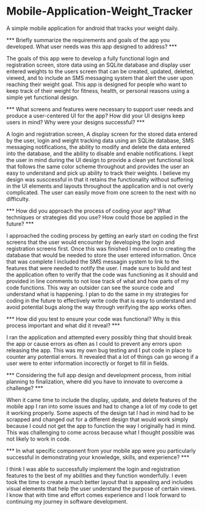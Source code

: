 # Mobile-Application-Weight_Tracker
A simple mobile application for android that tracks your weight daily.

*** Briefly summarize the requirements and goals of the app you developed. What user needs was this app designed to address? ***

The goals of this app were to develop a fully functional login and registration screen, store data using an SQLite database and display user entered weights to the users screen that can be created, updated, deleted, viewed, and to include an SMS messaging system that alert the user upon reaching their weight goal. This app is designed for people who want to keep track of their weight for fitness, health, or personal reasons using a simple yet functional design.

*** What screens and features were necessary to support user needs and produce a user-centered UI for the app? How did your UI designs keep users in mind? Why were your designs successful? ***

A login and registration screen, A display screen for the stored data entered by the user, login and weight tracking data using an SQLite database, SMS messaging notifications, the ability to modify and delete the data entered into the database, and the ability to disable and enable notifications. I kept the user in mind during the UI design to provide a clean yet functional look that follows the same color scheme throughout and provides the user an easy to understand and pick up ability to track their weights. I believe my design was susccessful in that it retains the functionality without suffering in the UI elements and layouts throughout the application and is not overly complicated. The user can easily move from one screen to the next with no difficulty.

*** How did you approach the process of coding your app? What techniques or strategies did you use? How could those be applied in the future? ***

I approached the coding process by getting an early start on coding the first screens that the user would encounter by developing the login and registration screens first. Once this was finished I moved on to creating the database that would be needed to store the user entered information. Once that was complete I included the SMS messagin system to link to the features that were needed to notify the user. I made sure to build and test the application often to verify that the code was functioning as it should and provided in line comments to not lose track of what and how parts of my code functions. This way an outsider can see the source code and understand what is happening. I plan to do the same in my strategies for coding in the future to effectively write code that is easy to understand and avoid potential bugs along the way through verifying the app works often.

*** How did you test to ensure your code was functional? Why is this process important and what did it reveal? ***

I ran the application and attempted every possibly thing that should break the app or cause errors as often as I could to prevent any errors upon releasing the app. This was my own bug testing and I put code in place to counter any potential errors. It revealed that a lot of things can go wrong if a user were to enter information incorectly or forget to fill in fields.

*** Considering the full app design and development process, from initial planning to finalization, where did you have to innovate to overcome a challenge? ***

When it came time to include the display, update, and delete features of the mobile app I ran into some issues and had to change a lot of my code to get it working properly. Some aspects of the design tat I had in mind had to be scrapped and changed out for a different design that would work simply because I could not get the app to function the way I originally had in mind. This was challenging to come across because what I thought possible was not likely to work in code.

*** In what specific component from your mobile app were you particularly successful in demonstrating your knowledge, skills, and experience? ***

I think I was able to successfully implement the login and registration features to the best of my abilities and they function wonderfully. I even took the time to create a much better layout that is appealing and includes visual elements that help the user understand the purpose of certain views. I know that with time and effort comes experience and I look forward to continuing my journey in software development.
